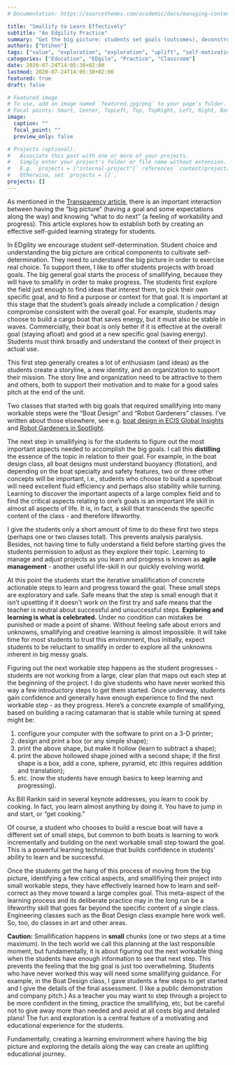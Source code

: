```yaml
---
# Documentation: https://sourcethemes.com/academic/docs/managing-content/

title: "Smallify to Learn Effectively"
subtitle: "An Edgility Practice"
summary: "Get the big picture: students set goals (outcomes), deconstruct (find the most important (3-5) aspects / skills related to the goal), and then smallify (learn to find the next small step that builds on what’s already done), and finally, learn through deliberate practice (self-correcting as they progress)."
authors: ["btihen"]
tags: ["value", "exploration", "exploration", "uplift", "self-motivation", "student choice"]
categories: ["Education", "EDgile", "Practice", "Classroom"]
date: 2020-07-24T14:05:38+02:00
lastmod: 2020-07-24T14:05:38+02:00
featured: true
draft: false

# Featured image
# To use, add an image named `featured.jpg/png` to your page's folder.
# Focal points: Smart, Center, TopLeft, Top, TopRight, Left, Right, BottomLeft, Bottom, BottomRight.
image:
  caption: ""
  focal_point: ""
  preview_only: false

# Projects (optional).
#   Associate this post with one or more of your projects.
#   Simply enter your project's folder or file name without extension.
#   E.g. `projects = ["internal-project"]` references `content/project/deep-learning/index.md`.
#   Otherwise, set `projects = []`.
projects: []
---
```

As mentioned in the [Transparency article](/blog/edgility_pmagnuson_transparency), there is an important interaction between having the “big picture” (having a goal and some expectations along the way) and knowing “what to do next” (a feeling of workability and progress). This article explores how to establish both by creating an effective self-guided learning strategy for students.

In EDgility we encourage student self-determination. Student choice and understanding the big picture are critical components to cultivate self-determination. They need to understand the big picture in order to exercise real choice. To support them, I like to offer students projects with broad goals. The big general goal starts the process of smallifying, because they will have to smallify in order to make progress. The students first explore the field just enough to find ideas that interest them, to pick their own specific goal, and to find a purpose or context for that goal.  It is important at this stage that the student’s goals already include a complication / design compromise consistent with the overall goal. For example, students may choose to build a cargo boat that saves energy, but it must also be stable in waves. Commercially, their boat is only better if it is effective at the overall goal (staying afloat) and good at a new specific goal (saving energy). Students must think broadly and understand the context of their project in actual use.

This first step generally creates a lot of enthusiasm (and ideas) as the students create a storyline, a new identity, and an organization to support their mission. The story line and organization need to be attractive to them and others, both to support their motivation and to make for a good sales pitch at the end of the unit.

Two classes that started with big goals that required smallifying into many workable steps were the “Boat Design” and “Robot Gardeners” classes.  I’ve written about those elsewhere, see e.g. [boat design in ECIS Global Insights](/publication/ecis_designed_to_float_your_boat_article/) and [Robot Gardeners in Spotlight](/publication/las_spotlight_robot_gardener/).

The next step in smallifying is for the students to figure out the most important aspects needed to accomplish the big goals. I call this **distilling** the essence of the topic in relation to their goal. For example, in the boat design class, all boat designs must understand buoyancy (flotation), and depending on the boat specialty and safety features, two or three other concepts will be important, i.e., students who choose to build a speedboat will need excellent fluid efficiency and perhaps also stability while turning. Learning to discover the important aspects of a large complex field and to find the critical aspects relating to one’s goals is an important life skill in almost all aspects of life. It is, in fact, a skill that transcends the specific content of the class - and therefore lifeworthy.

I give the students only a short amount of time to do these first two steps (perhaps one or two classes total). This prevents analysis paralysis. Besides, not having time to fully understand a field before starting gives the students permission to adjust as they explore their topic. Learning to manage and adjust projects as you learn and progress is known as **agile management** - another useful life-skill in our quickly evolving world.  

At this point the students start the iterative smallification of concrete actionable steps to learn and progress toward the goal. These small steps are exploratory and safe. Safe means that the step is small enough that it isn’t upsetting if it doesn't work on the first try and safe means that the teacher is neutral about successful and unsuccessful steps. **Exploring and learning is what is celebrated.** Under no condition can mistakes be punished or made a point of shame. Without feeling safe about errors and unknowns, smallifying and creative learning is almost impossible. It will take time for most students to trust this environment, thus initially, expect students to be reluctant to smallify in order to explore all the unknowns inherent in big messy goals.

Figuring out the next workable step happens as the student progresses - students are not working from a large, clear plan that maps out each step at the beginning of the project. I do give students who have never worked this way a few introductory steps to get them started.  Once underway, students gain confidence and generally have enough experience to find the next workable step - as they progress. Here’s a concrete example of smallifying, based on building a racing catamaran that is stable while turning at speed might be:

1. configure your computer with the software to print on a 3-D printer;
2. design and print a box (or any simple shape);
3. print the above shape, but make it hollow (learn to subtract a shape);
4. print the above hollowed shape joined with a second shape; if the first shape is a box, add a cone, sphere, pyramid, etc (this requires addition and translation);
5. etc. (now the students have enough basics to keep learning and progressing).

As Bill Rankin said in several keynote addresses, you learn to cook by cooking. In fact, you learn almost anything by doing it. You have to jump in and start, or “get cooking.”

Of course, a student who chooses to build a rescue boat will have a different set of small steps, but common to both boats is learning to work incrementally and building on the next workable small step toward the goal. This is a powerful learning technique that builds confidence in students' ability to learn and be successful.

Once the students get the hang of this process of moving from the big picture, identifying a few critical aspects, and smallifiying their project into small workable steps, they have effectively learned how to learn and self-correct as they move toward a large complex goal. This meta-aspect of the learning process and its deliberate practice may in the long run be a lifeworthy skill that goes far beyond the specific content of a single class. Engineering classes such as the Boat Design class example here work well. So, too, do classes in art and other areas.

**Caution:** Smallification happens in **small** chunks (one or two steps at a time maximum). In the tech world we call this planning at the last responsible moment, but fundamentally, it is about figuring out the next workable thing when the students have enough information to see that next step. This prevents the feeling that the big goal is just too overwhelming. Students who have never worked this way will need some smallifying guidance. For example, in the Boat Design class, I gave students a few steps to get started and I give the details of the final assessment. (I like a public demonstration and company pitch.)  As a teacher you may want to step through a project to be more confident in the timing, practice the smallifying, etc, but be careful not to give away more than needed and avoid at all costs big and detailed plans! The fun and exploration is a central feature of a motivating and educational experience for the students.

Fundamentally, creating a learning environment where having the big picture and exploring the details along the way can create an uplifting educational journey.
